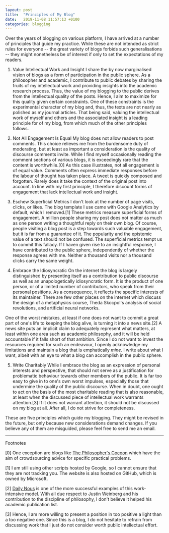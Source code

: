 ```yaml
---
layout: post
title:  "Principles of My Blog"
date:   2019-11-08 11:57:13 +0100
categories: blogging
---
```


Over the years of blogging on various platform, I have arrived at a number of principles that guide my practice. While these are not intended as strict rules for everyone -- the great variety of blogs forbids such generalisations -- they might nonetheless be of interest if only to set the expectations of my readers.


1) Value Intellectual Work and Insight
I share the by now marginalised vision of blogs as a form of participation in the public sphere. As a philosopher and academic, I contribute to public debates by sharing the fruits of my intellectual work and providing insights into the academic research process. Thus, the value of my blogging to the public derives from the intellectual quality of the posts. Hence, I aim to maximize for this quality given certain constraints. One of these constraints is the experimental character of my blog and, thus, the texts are not nearly as polished as my journal articles. That being said, valuing the intellectual work of myself and others and the associated insight is a leading principle for of my blog, from which much of the other principles follows.


2) Not All Engagement Is Equal
My blog does not allow readers to post comments. This choice relieves me from the burdensome duty of moderating, but at least as important a consideration is the quality of discourse comments invite. While I find myself occasionally reading the comment sections of various blogs, it is exceedingly rare that the content is worthwhile.[0] As this case illustrates, not all engagement is of equal value. Comments often express immediate responses before the labour of thought has taken place. A tweet is quickly composed and forgotten. Rarely does it take the context of the original post into account. In line with my first principle, I therefore discount forms of engagement that lack intellectual work and insight.


3) Eschew Superficial Metrics
I don't look at the number of page visits, clicks, or likes. The blog template I use came with Google Analytics by default, which I removed.[1] These metrics measure superficial forms of engagement. A million people sharing my post does not matter as much as one person writing a thoughtful reply on their own blog. Of course, people visiting a blog post is a step towards such valuable engagement, but it is far from a guarantee of it. The popularity and the epistemic value of a text should not be confused. The superficial metrics tempt us to commit this fallacy. If I haven given rise to an insightful response, I have contributed to the public sphere, independently of whether the response agrees with me. Neither a thousand visits nor a thousand clicks carry the same weight.


4) Embrace the Idiosyncratic
On the internet the blog is largely distinguished by presenting itself as a contribution to public discourse as well as an unapologetically idiosyncratic form. It is the product of one person, or of a limited number of contributors, who speak from their personal positions. As a consequence, it reflects the specific interests of its maintainer. There are few other places on the internet which discuss the design of a metaphysics course, Theda Skocpol's analysis of social revolutions, and artificial neural networks.

One of the worst mistakes, at least if one does not want to commit a great part of one's life to keeping the blog alive, is turning it into a news site.[2] A news site puts an implicit claim to adequately represent what matters, at least within one area such as academic philosophy, and it will be held accountable if it falls short of that ambition. Since I do not want to invest the resources required for such an endeavour, I openly acknowledge my limitations and maintain a blog that is emphatically *mine*. I write about what I want, albeit with an eye to what a blog can accomplish in the public sphere.


5) Write Charitably
While I embrace the blog as an expression of personal interests and perspective, that should not serve as a justification for problematic behaviour towards other members of the public. It is far too easy to give in to one's own worst impulses, especially those that undermine the quality of the public discourse. When in doubt, one ought to act on the basis of the most charitable reading that is also reasonable, at least when the discussed piece of intellectual work warrants attention.[3] If it does not warrant attention, it should not be discussed on my blog at all. After all, I do not strive for completeness. 


These are five principles which guide my blogging. They might be revised in the future, but only because new considerations demand changes. If you believe any of them are misguided, please feel free to send me an email.


---
Footnotes

[0] One exception are blogs like [The Philosopher's Cocoon](https://philosopherscocoon.typepad.com/) which have the aim of crowdsourcing advice for specific practical problems.

[1] I am still using other scripts hosted by Google, so I cannot ensure that they are not tracking you. The website is also hosted on GitHub, which is owned by Microsoft.

[2] [Daily Nous](http://dailynous.com/) is one of the more successful examples of this work-intensive model. With all due respect to Justin Weinberg and his contribution to the discipline of philosophy, I don't believe it helped his academic publication list.

[3] Hence, I am more willing to present a position in too positive a light than a too negative one. Since this is a blog, I do not hesitate to refrain from discussing work that I just do not consider worth public intellectual effort.
